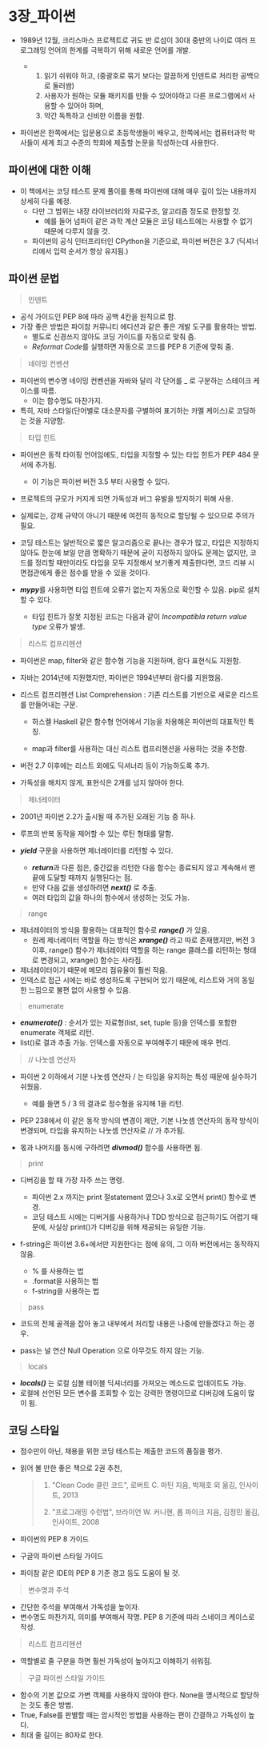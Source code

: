 # 3장_파이썬

- 1989년 12월, 크리스마스 프로젝트로 귀도 반 로섬이 30대 중반의 나이로 여러 프로그래밍 언어의 한계를 극복하기 위해 새로운 언어를 개발.
  - 1. 읽기 쉬워야 하고, (중괄호로 묶기 보다는 깔끔하게 인덴트로 처리한 공백으로 둘러쌈)
    2. 사용자가 원하는 모듈 패키지를 만들 수 있어야하고 다른 프로그램에서 사용할 수 있어야 하며,
    3. 약간 독특하고 신비한 이름을 원함.



- 파이썬은 한쪽에서는 입문용으로 초등학생들이 배우고, 한쪽에서는 컴퓨터과학 박사들이 세계 최고 수준의 학회에 제출할 논문을 작성하는데 사용한다.







## 파이썬에 대한 이해

- 이 책에서는 코딩 테스트 문제 풀이를 통해 파이썬에 대해 매우 깊이 있는 내용까지 상세히 다룰 예정.
  - 다만 그 범위는 내장 라이브러리와 자료구조, 알고리즘 정도로 한정할 것.
    - 예를 들어 넘파이 같은 과학 계산 모듈은 코딩 테스트에는 사용할 수 없기 때문에 다루지 않을 것.
  - 파이썬의 공식 인터프리터인 CPython을 기준으로, 파이썬 버전은 3.7 (딕셔너리에서 입력 순서가 항상 유지됨.)







## 파이썬 문법

> 인덴트

- 공식 가이드인 PEP 8에 따라 공백 4칸을 원칙으로 함.
- 가장 좋은 방법은 파이참 커뮤니티 에디션과 같은 좋은 개발 도구를 활용하는 방법.
  - 별도로 신경쓰지 않아도 코딩 가이드를 자동으로 맞춰 줌.
  - *Reformat Code*를 실행하면 자동으로 코드를 PEP 8 기준에 맞춰 줌.





> 네이밍 컨벤션

- 파이썬의 변수명 네이밍 컨벤션을 자바와 달리 각 단어를 _ 로 구분하는 스테이크 케이스를 따름.
  - 이는 함수명도 마찬가지.
- 특히, 자바 스타일(단어별로 대소문자를 구별하여 표기하는 카멜 케이스)로 코딩하는 것을 지양함.





> 타입 힌트

- 파이썬은 동적 타이핑 언어임에도, 타입을 지정할 수 있는 타입 힌트가 PEP 484 문서에 추가됨.
  - 이 기능은 파이썬 버전 3.5 부터 사용할 수 있다.
- 프로젝트의 규모가 커지게 되면 가독성과 버그 유발을 방지하기 위해 사용.
- 실제로는, 강제 규약이 아니기 때문에 여전히 동적으로 할당될 수 있으므로 주의가 필요.



- 코딩 테스트는 일반적으로 짧은 알고리즘으로 끝나는 경우가 많고, 타입은 지정하지 않아도 한눈에 보일 만큼 명확하기 때문에 굳이 지정하지 않아도 문제는 없지만, 코드를 정리할 때만이라도 타입을 모두 지정해서 보기좋게 제출한다면, 코드 리뷰 시 면접관에게 좋은 점수를 받을 수 있을 것이다.



- ***mypy***를 사용하면 타입 힌트에 오류가 없는지 자동으로 확인할 수 있음. pip로 설치할 수 있다.
  - 타입 힌트가 잘못 지정된 코드는 다음과 같이 *Incompatibla return value type* 오류가 발생.





> 리스트 컴프리헨션

- 파이썬은 map, filter와 같은 함수형 기능을 지원하며, 람다 표현식도 지원함.
- 자바는 2014년에 지원했지만, 파이썬은 1994년부터 람다를 지원했음.



- 리스트 컴프리헨션 List Comprehension : 기존 리스트를 기반으로 새로운 리스트를 만들어내는 구문.

  - 하스켈 Haskell 같은 함수형 언어에서 기능을 차용해온 파이썬의 대표적인 특징.

  - map과 filter를 사용하는 대신 리스트 컴프리헨션을 사용하는 것을 추천함.

- 버전 2.7 이후에는 리스트 외에도 딕셔너리 등이 가능하도록 추가.
- 가독성을 해치지 않게, 표현식은 2개를 넘지 않아야 한다.





> 제너레이터

- 2001년 파이썬 2.2가 출시될 때 추가된 오래된 기능 중 하나.
- 루프의 반복 동작을 제어할 수 있는 루틴 형태를 말함.



- ***yield*** 구문을 사용하면 제너레이터를 리턴할 수 있다.
  - ***return***과 다른 점은, 중간값을 리턴한 다음 함수는 종료되지 않고 계속해서 맨 끝에 도달할 때까지 실행된다는 점.
  - 만약 다음 값을 생성하려면 ***next()*** 로 추출.
  - 여러 타입의 값을 하나의 함수에서 생성하는 것도 가능.





> range

- 제너레이터의 방식을 활용하는 대표적인 함수로 ***range()*** 가 있음.
  - 원레 제너레이터 역할을 하는 방식은 ***xrange()*** 라고 따로 존재했지만, 버전 3 이후, range() 함수가 제너레이터 역할을 하는 range 클래스를 리턴하는 형태로 변경되고, xrange() 함수는 사라짐.
- 제너레이터이기 때문에 메모리 점유율이 훨씬 작음.
- 인덱스로 접근 시에는 바로 생성하도록 구현되어 있기 때문에, 리스트와 거의 동일한 느낌으로 불편 없이 사용할 수 있음.





> enumerate

- ***enumerate()*** : 순서가 있는 자료형(list, set, tuple 등)을 인덱스를 포함한 enumerate 객체로 리턴.
- list()로 결과 추출 가능. 인덱스를 자동으로 부여해주기 때문에 매우 편리.





> // 나눗셈 연산자

- 파이썬 2 이하에서 기분 나눗셈 연산자 / 는 타입을 유지하는 특성 때문에 실수하기 쉬웠음.
  - 예를 들면 5 / 3 의 결과로 정수형을 유지해 1을 리턴.
- PEP 238에서 이 같은 동작 방식의 변경이 제안, 기본 나눗셈 연산자의 동작 방식이 변경되며, 타입을 유지하는 나눗셈 연산자로 // 가 추가됨.



- 몫과 나머지를 동시에 구하려면 ***divmod()*** 함수를 사용하면 됨.





> print

- 디버깅을 할 때 가장 자주 쓰는 명령.
  - 파이썬 2.x 까지는 print 절statement 였으나 3.x로 오면서 print() 함수로 변경.
  - 코딩 테스트 시에는 디버거를 사용하거나 TDD 방식으로 접근하기도 어렵기 때문에, 사실상 print()가 디버깅을 위해 제공되는 유일한 기능.



- f-string은 파이썬 3.6+에서만 지원한다는 점에 유의, 그 이하 버전에서는 동작하지 않음.
  - % 를 사용하는 법
  - .format을 사용하는 법
  - f-string을 사용하는 법





> pass

- 코드의 전체 골격을 잡아 놓고 내부에서 처리할 내용은 나중에 만들겠다고 하는 경우.

- pass는 널 연산 Null Operation 으로 아무것도 하지 않는 기능.





> locals

- ***locals()*** 는 로컬 심볼 테이블 딕셔너리를 가져오는 메소드로 업데이트도 가능.
- 로컬에 선언된 모든 변수를 조회할 수 있는 강력한 명령이므로 디버깅에 도움이 많이 됨.







## 코딩 스타일

- 점수만이 아닌, 채용을 위한 코딩 테스트는 제출한 코드의 품질을 평가.

- 읽어 볼 만한 좋은 책으로 2권 추천,

  >1. "Clean Code 클린 코드", 로버트 C. 마틴 지음, 박재호 외 옮김, 인사이트, 2013
  >
  >2. "프로그래밍 수련법", 브라이언 W. 커니헨, 롭 파이크 지음, 김정민 옮김, 인사이트, 2008



- 파이썬의 PEP 8 가이드
- 구글의 파이썬 스타일 가이드
- 파이참 같은 IDE의 PEP 8 기준 경고 등도 도움이 될 것.





> 변수명과 주석

- 간단한 주석을 부여해서 가독성을 높이자.
- 변수명도 마찬가지, 의미를 부여해서 작명. PEP 8 기준에 따라 스네이크 케이스로 작성.





> 리스트 컴프리헨션

- 역할별로 줄 구분을 하면 훨씬 가독성이 높아지고 이해하기 쉬워짐.





> 구글 파이썬 스타일 가이드

- 함수의 기본 값으로 가변 객체를 사용하지 않아야 한다. None을 명시적으로 할당하는 것도 좋은 방법.
- True, False를 판별할 때는 암시적인 방법을 사용하는 편이 간결하고 가독성이 높다.
- 최대 줄 길이는 80자로 한다.
